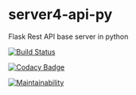 # server4-api-py
Flask Rest API base server in python

[![Build Status](https://travis-ci.org/happysources/server4-api-py.svg?branch=develop)](https://travis-ci.org/happysources/server4-api-py)

[![Codacy Badge](https://api.codacy.com/project/badge/Grade/3cb784d7d9644713ad00969ceec32072)](https://www.codacy.com/gh/happysources/server4-api-py?utm_source=github.com&amp;utm_medium=referral&amp;utm_content=happysources/server4-api-py&amp;utm_campaign=Badge_Grade)

[![Maintainability](https://api.codeclimate.com/v1/badges/3a7d0a3d5968f29e476f/maintainability)](https://codeclimate.com/github/happysources/server4-api-py/maintainability)
